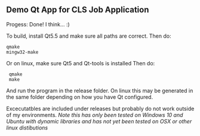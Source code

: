 <h2>Demo Qt App for CLS Job Application</h2>


Progess: Done! I think... :)


To build, install Qt5.5 and make sure all paths are correct.
Then do:

    qmake
    mingw32-make

Or on linux, make sure Qt5 and Qt-tools is installed
Then do:

     qmake
     make
	
And run the program in the release folder. On linux this may be generated in the same folder depending on how you have Qt configured.

Excecutatbles are included under releases but probably do not work outside of my environments.
*Note this has only been tested on Windows 10 and Ubuntu with dynamic libraries and has not yet been tested on OSX or other linux distibutions*
